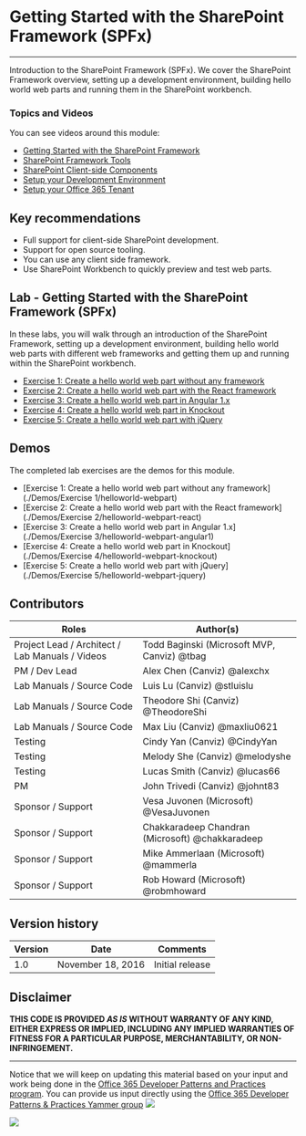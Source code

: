 # Getting Started with the SharePoint Framework (SPFx) #

----------

Introduction to the SharePoint Framework (SPFx). We cover the SharePoint Framework overview, setting up a development environment, building hello world web parts and running them in the SharePoint workbench.

### Topics and Videos ###
You can see videos around this module:

- [Getting Started with the SharePoint Framework](https://aka.ms/spfxtm1s1)
- [SharePoint Framework Tools](https://aka.ms/spfxtm1s2)
- [SharePoint Client-side Components](https://aka.ms/spfxtm1s3)
- [Setup your Development Environment](https://aka.ms/spfxtm1s4)
- [Setup your Office 365 Tenant](https://aka.ms/spfxtm1s5)

## Key recommendations ##
- Full support for client-side SharePoint development.
- Support for open source tooling.
- You can use any client side framework.
- Use SharePoint Workbench to quickly preview and test web parts.

## Lab - Getting Started with the SharePoint Framework (SPFx) ##
In these labs, you will walk through an introduction of the SharePoint Framework, setting up a development environment, building hello world web parts with different web frameworks and getting them up and running within the SharePoint workbench.

- [Exercise 1: Create a hello world web part without any framework](./Lab.md#exercise-1-create-a-hello-world-web-part-without-any-framework)
- [Exercise 2: Create a hello world web part with the React framework](./Lab.md#exercise-2-create-a-hello-world-web-part-with-the-react-framework)
- [Exercise 3: Create a hello world web part in Angular 1.x](./Lab.md#exercise-3-create-a-hello-world-web-part-in-angular-1-x)
- [Exercise 4: Create a hello world web part in Knockout](./Lab.md#exercise-4-create-a-hello-world-web-part-in-knockout)
- [Exercise 5: Create a hello world web part with jQuery](./Lab.md#exercise-5-create-a-hello-world-web-part-with-jquery)

## Demos ##
The completed lab exercises are the demos for this module. 

- [Exercise 1: Create a hello world web part without any framework](./Demos/Exercise 1/helloworld-webpart)
- [Exercise 2: Create a hello world web part with the React framework](./Demos/Exercise 2/helloworld-webpart-react)
- [Exercise 3: Create a hello world web part in Angular 1.x](./Demos/Exercise 3/helloworld-webpart-angular1)
- [Exercise 4: Create a hello world web part in Knockout](./Demos/Exercise 4/helloworld-webpart-knockout)
- [Exercise 5: Create a hello world web part with jQuery](./Demos/Exercise 5/helloworld-webpart-jquery)

## Contributors ##
| Roles                                    			| Author(s)                                			|
| -------------------------------------------------	| ------------------------------------------------- |
| Project Lead / Architect / Lab Manuals / Videos   | Todd Baginski (Microsoft MVP, Canviz) @tbag		|
| PM / Dev Lead                            			| Alex Chen (Canviz) @alexchx  						|
| Lab Manuals / Source Code                			| Luis Lu (Canviz) @stluislu   						|
| Lab Manuals / Source Code                			| Theodore Shi (Canviz) @TheodoreShi				|
| Lab Manuals / Source Code                			| Max Liu (Canviz) @maxliu0621 						|
| Testing                                  			| Cindy Yan (Canviz) @CindyYan     					|
| Testing                                  			| Melody She (Canviz) @melodyshe   					|
| Testing                                  			| Lucas Smith (Canviz) @lucas66   					|
| PM                                       			| John Trivedi (Canviz) @johnt83      				|
| Sponsor / Support                        			| Vesa Juvonen (Microsoft) @VesaJuvonen   			|
| Sponsor / Support                        			| Chakkaradeep Chandran (Microsoft) @chakkaradeep   |
| Sponsor / Support                        			| Mike Ammerlaan (Microsoft) @mammerla         		|
| Sponsor / Support                        			| Rob Howard (Microsoft) @robmhoward      			|

## Version history ##

| Version | Date          		| Comments        |
| ------- | ------------------- | --------------- |
| 1.0     | November 18, 2016 	| Initial release |

## Disclaimer ##
**THIS CODE IS PROVIDED *AS IS* WITHOUT WARRANTY OF ANY KIND, EITHER EXPRESS OR IMPLIED, INCLUDING ANY IMPLIED WARRANTIES OF FITNESS FOR A PARTICULAR PURPOSE, MERCHANTABILITY, OR NON-INFRINGEMENT.**

----------

Notice that we will keep on updating this material based on your input and work being done in the [Office 365 Developer Patterns and Practices program](http://aka.ms/officedevpnp). You can provide us input directly using the [Office 365 Developer Patterns & Practices Yammer group](http://aka.ms/officedevpnpyammer)
![](https://camo.githubusercontent.com/a732087ed949b0f2f84f5f02b8c79f1a9dd96f65/687474703a2f2f692e696d6775722e636f6d2f6c3031686876452e706e67)

<img src="https://telemetry.sharepointpnp.com/TrainingContent/SharePoint/SharePointFramework/01-getting-started-with-the-sharepoint-framework" />
